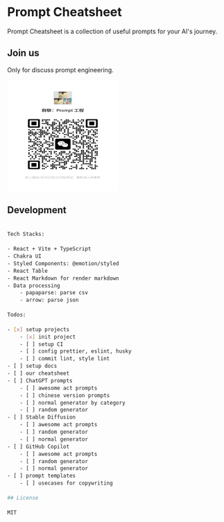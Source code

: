 # Prompt Cheatsheet

Prompt Cheatsheet is a collection of useful prompts for your AI's journey.

## Join us

Only for discuss prompt engineering.

<img src="./public/wechat.jpg" width='256' height='256' />

## Development

```bash

Tech Stacks:

- React + Vite + TypeScript
- Chakra UI
- Styled Components: @emotion/styled
- React Table
- React Markdown for render markdown
- Data processing
    - papaparse: parse csv
    - arrow: parse json

Todos:

- [x] setup projects
    - [x] init project
    - [ ] setup CI
    - [ ] config prettier, eslint, husky
    - [ ] commit lint, style lint
- [ ] setup docs
- [ ] our cheatsheet
- [ ] ChatGPT prompts
    - [ ] awesome act prompts
    - [ ] chinese version prompts
    - [ ] normal generator by category
    - [ ] random generator
- [ ] Stable Diffusion
    - [ ] awesome act prompts
    - [ ] random generator
    - [ ] normal generator
- [ ] GitHub Copilot
    - [ ] awesome act prompts
    - [ ] random generator
    - [ ] normal generator
- [ ] prompt templates
    - [ ] usecases for copywriting

## License

MIT
